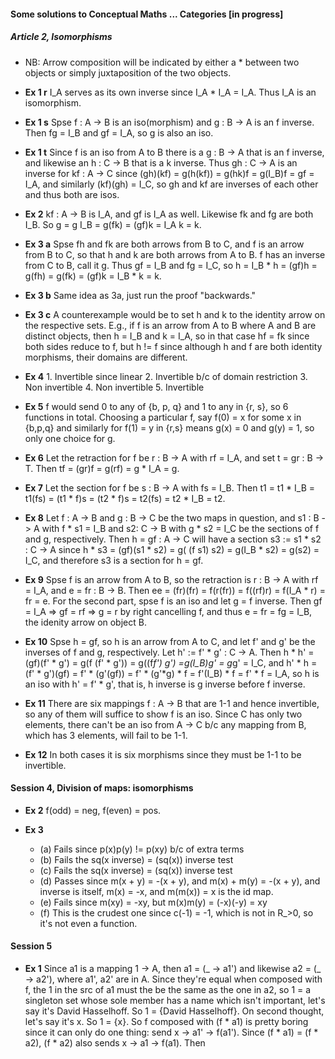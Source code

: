 
#### Some solutions to Conceptual Maths ... Categories [in progress]

##### Article 2, Isomorphisms
- NB: Arrow composition will be indicated by either a * between two objects or simply juxtaposition of the two objects.

- __Ex 1 r__ I_A serves as its own inverse since I_A * I_A = I_A. Thus I_A is an isomorphism.
- __Ex 1 s__ Spse f : A -> B is an iso(morphism) and g : B -> A is an f inverse. Then fg = I_B and gf = I_A, so g is also an iso.
- __Ex 1 t__ Since f is an iso from A to B there is a g : B -> A that is an f inverse, and likewise an h : C -> B that is a k inverse. Thus  gh : C -> A is an inverse for kf : A -> C since (gh)(kf) = g(h(kf)) = g(hk)f = g(I_B)f = gf = I_A, and similarly (kf)(gh) = I_C, so gh and kf are inverses of each other and thus both are isos.

- __Ex 2__ kf : A -> B is I_A, and gf is I_A as well. Likewise fk and fg are both I_B. So g = g I_B = g(fk) = (gf)k = I_A k = k.

- __Ex 3 a__ Spse fh and fk are both arrows from B to C, and f is an arrow from B to C, so that h and k are both arrows from A to B. f has an inverse from C to B, call it g. Thus gf = I_B and fg = I_C, so h = I_B * h = (gf)h = g(fh) = g(fk) = (gf)k = I_B * k = k.
- __Ex 3 b__ Same idea as 3a, just run the proof "backwards."

- __Ex 3 c__ A counterexample would be to set h and k to the identity arrow on the respective sets. E.g., if f is an arrow from A to B where A and B are distinct objects, then h = I_B and k = I_A, so in that case hf = fk since both sides reduce to f, but h != f since although h and f are both identity morphisms, their domains are different.

- __Ex 4__ 1. Invertible since linear 2. Invertible b/c of domain restriction 3. Non invertible 4. Non invertible 5. Invertible

- __Ex 5__ f would send 0 to any of {b, p, q} and 1 to any in {r, s}, so 6 functions in total. Choosing a particular f, say f(0) = x for some x in {b,p,q} and similarly for f(1) = y in {r,s} means g(x) = 0 and g(y) = 1, so only one choice for g.

- __Ex 6__ Let the retraction for f be r : B -> A with rf = I_A, and set t = gr : B -> T. Then tf = (gr)f = g(rf) = g * I_A = g.

- __Ex 7__ Let the section for f be s : B -> A with fs = I_B. Then t1 = t1 * I_B = t1(fs) = (t1 * f)s = (t2 * f)s = t2(fs) = t2 * I_B = t2. 

- __Ex 8__ Let f : A -> B and g : B -> C be the two maps in question, and s1 : B -> A with f * s1 = I_B and s2: C -> B with g * s2 = I_C be the sections of f and g, respectively. Then h = gf : A -> C will have a section s3 := s1 * s2 : C -> A since h * s3 = (gf)(s1 * s2) = g( (f s1) s2) = g(I_B * s2) = g(s2) = I_C, and therefore s3 is a section for h = gf.

- __Ex 9__ Spse f is an arrow from A to B, so the retraction is r : B -> A with rf = I_A, and e = fr : B -> B. Then ee = (fr)(fr) = f(r(fr)) = f((rf)r) = f(I_A * r) = fr = e. For the second part, spse f is an iso and let g = f inverse. Then gf = I_A => gf = rf => g = r by right cancelling f, and thus e = fr = fg = I_B, the idenity arrow on object B.

- __Ex 10__ Spse h = gf, so h is an arrow from A to C, and let f' and g' be the inverses of f and g, respectively. Let h' := f' * g' : C -> A. Then h * h' = (gf)(f' * g') = g(f (f' * g')) = g((f*f') g') =g(I_B)g' = g*g' = I_C, and h' * h = (f' * g')(gf) = f' * (g'(gf)) = f' * (g'*g) * f = f'(I_B) * f = f' * f = I_A, so h is an iso with h' = f' * g', that is, h inverse is g inverse before f inverse.

- __Ex 11__ There are six mappings f : A -> B that are 1-1 and hence invertible, so any of them will suffice to show f is an iso. Since C has only two elements, there can't be an iso from A -> C b/c any mapping from B, which has 3 elements, will fail to be 1-1.

- __Ex 12__ In both cases it is six morphisms since they must be 1-1 to be invertible.

#### Session 4, Division of maps: isomorphisms

- __Ex 2__ f(odd) = neg, f(even) = pos.

- __Ex 3__
	- (a) Fails since p(x)p(y) != p(xy) b/c of extra terms
	- (b) Fails the sq(x inverse) = (sq(x)) inverse test
	- (c) Fails the sq(x inverse) = (sq(x)) inverse test
	- (d) Passes since m(x + y) = -(x + y), and m(x) + m(y) = -(x + y), and inverse is itself, m(x) = -x, and m(m(x)) = x is the id map.
	- (e) Fails since m(xy) = -xy, but m(x)m(y) = (-x)(-y) = xy
	- (f) This is the crudest one since c(-1) = -1, which is not in R_>0, so it's not even a function.
	
	
#### Session 5

- __Ex 1__ Since a1 is a mapping 1 -> A, then a1 = (\_ -> a1') and likewise a2 = (\_ -> a2'), where a1', a2' are in A. Since they're equal when composed with f, the 1 in the src of a1 must the be the same as the one in a2, so 1 = a singleton set whose sole member has a name which isn't important, let's say it's David Hasselhoff. So 1 = {David Hasselhoff}. On second thought, let's say it's x. So 1 = {x}. So f composed with (f * a1) is pretty boring since it can only do one thing: send x -> a1' -> f(a1'). Since (f * a1) = (f * a2), (f * a2) also sends x -> a1 -> f(a1). Then 